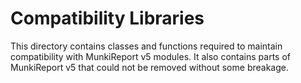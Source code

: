 # Compatibility Libraries #

This directory contains classes and functions required to maintain compatibility with MunkiReport v5 modules.
It also contains parts of MunkiReport v5 that could not be removed without some breakage.

